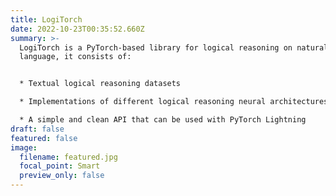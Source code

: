 ```yaml
---
title: LogiTorch
date: 2022-10-23T00:35:52.660Z
summary: >-
  LogiTorch is a PyTorch-based library for logical reasoning on natural
  language, it consists of:


  * Textual logical reasoning datasets

  * Implementations of different logical reasoning neural architectures

  * A simple and clean API that can be used with PyTorch Lightning
draft: false
featured: false
image:
  filename: featured.jpg
  focal_point: Smart
  preview_only: false
---
```

